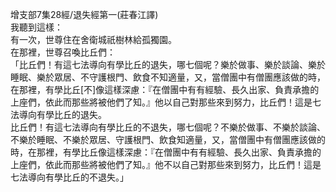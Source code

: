 增支部7集28經/退失經第一(莊春江譯)  
我聽到這樣：  
有一次，世尊住在舍衛城祇樹林給孤獨園。  
在那裡，世尊召喚比丘們：  
「比丘們！有這七法導向有學比丘的退失，哪七個呢？樂於做事、樂於談論、樂於睡眠、樂於眾居、不守護根門、飲食不知適量，又，當僧團中有僧團應該做的時，在那裡，有學比丘[不]像這樣深慮：『在僧團中有有經驗、長久出家、負責承擔的上座們，依此而那些將被他們了知。』他以自己對那些來到努力，比丘們！這是七法導向有學比丘的退失。  
比丘們！有這七法導向有學比丘的不退失，哪七個呢？不樂於做事、不樂於談論、不樂於睡眠、不樂於眾居、守護根門、飲食知適量，又，當僧團中有僧團應該做的時，在那裡，有學比丘像這樣深慮：『在僧團中有有經驗、長久出家、負責承擔的上座們，依此而那些將被他們了知。』他不以自己對那些來到努力，比丘們！這是七法導向有學比丘的不退失。」  
  
  
